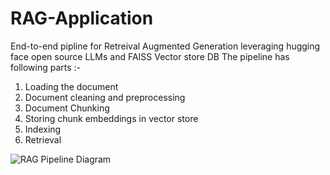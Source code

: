 # RAG-Application
End-to-end pipline for Retreival Augmented Generation leveraging hugging face open source LLMs and FAISS Vector store DB
The pipeline has following parts :- 
1. Loading the document
2. Document cleaning and preprocessing
3. Document Chunking
4. Storing chunk embeddings in vector store
5. Indexing
6. Retrieval


![RAG Pipeline Diagram]([https://github.com/your-username/your-repo-name/blob/main/path-to-your-image/image-name.png](https://github.com/kgourav148/RAG-Application/blob/main/RAG%20Architecture.png))
